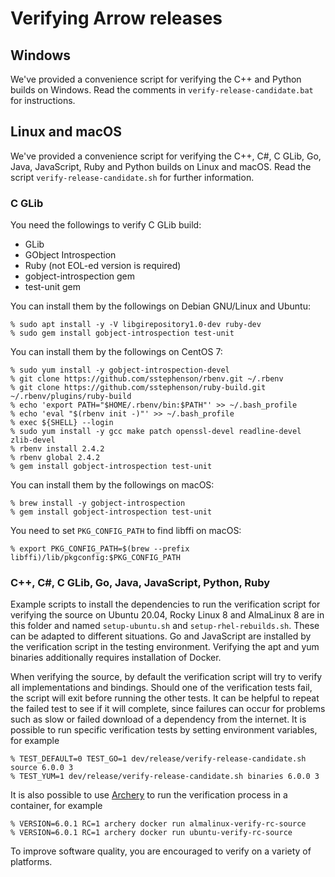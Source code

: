<!---
  Licensed to the Apache Software Foundation (ASF) under one
  or more contributor license agreements.  See the NOTICE file
  distributed with this work for additional information
  regarding copyright ownership.  The ASF licenses this file
  to you under the Apache License, Version 2.0 (the
  "License"); you may not use this file except in compliance
  with the License.  You may obtain a copy of the License at

    http://www.apache.org/licenses/LICENSE-2.0

  Unless required by applicable law or agreed to in writing,
  software distributed under the License is distributed on an
  "AS IS" BASIS, WITHOUT WARRANTIES OR CONDITIONS OF ANY
  KIND, either express or implied.  See the License for the
  specific language governing permissions and limitations
  under the License.
-->

# Verifying Arrow releases

## Windows

We've provided a convenience script for verifying the C++ and Python builds on
Windows. Read the comments in `verify-release-candidate.bat` for instructions.

## Linux and macOS

We've provided a convenience script for verifying the C++, C#, C GLib, Go,
Java, JavaScript, Ruby and Python builds on Linux and macOS. Read the script
`verify-release-candidate.sh` for further information.

### C GLib

You need the followings to verify C GLib build:

  * GLib
  * GObject Introspection
  * Ruby (not EOL-ed version is required)
  * gobject-introspection gem
  * test-unit gem

You can install them by the followings on Debian GNU/Linux and Ubuntu:

```console
% sudo apt install -y -V libgirepository1.0-dev ruby-dev
% sudo gem install gobject-introspection test-unit
```

You can install them by the followings on CentOS 7:

```console
% sudo yum install -y gobject-introspection-devel
% git clone https://github.com/sstephenson/rbenv.git ~/.rbenv
% git clone https://github.com/sstephenson/ruby-build.git ~/.rbenv/plugins/ruby-build
% echo 'export PATH="$HOME/.rbenv/bin:$PATH"' >> ~/.bash_profile
% echo 'eval "$(rbenv init -)"' >> ~/.bash_profile
% exec ${SHELL} --login
% sudo yum install -y gcc make patch openssl-devel readline-devel zlib-devel
% rbenv install 2.4.2
% rbenv global 2.4.2
% gem install gobject-introspection test-unit
```

You can install them by the followings on macOS:

```console
% brew install -y gobject-introspection
% gem install gobject-introspection test-unit
```

You need to set `PKG_CONFIG_PATH` to find libffi on macOS:

```console
% export PKG_CONFIG_PATH=$(brew --prefix libffi)/lib/pkgconfig:$PKG_CONFIG_PATH
```

### C++, C#, C GLib, Go, Java, JavaScript, Python, Ruby

Example scripts to install the dependencies to run the verification
script for verifying the source on Ubuntu 20.04, Rocky Linux 8 and
AlmaLinux 8 are in this folder and named `setup-ubuntu.sh` and
`setup-rhel-rebuilds.sh`. These can be adapted to different
situations. Go and JavaScript are installed by the verification
script in the testing environment. Verifying the apt and yum binaries
additionally requires installation of Docker.

When verifying the source, by default the verification script will try
to verify all implementations and bindings. Should one of the
verification tests fail, the script will exit before running the other
tests. It can be helpful to repeat the failed test to see if it will
complete, since failures can occur for problems such as slow or failed
download of a dependency from the internet. It is possible to run
specific verification tests by setting environment variables, for example

```console
% TEST_DEFAULT=0 TEST_GO=1 dev/release/verify-release-candidate.sh source 6.0.0 3
% TEST_YUM=1 dev/release/verify-release-candidate.sh binaries 6.0.0 3
```

It is also possible to use
[Archery](https://arrow.apache.org/docs/developers/archery.html) to run
the verification process in a container, for example

```console
% VERSION=6.0.1 RC=1 archery docker run almalinux-verify-rc-source
% VERSION=6.0.1 RC=1 archery docker run ubuntu-verify-rc-source
```

To improve software quality, you are encouraged to verify
on a variety of platforms.
